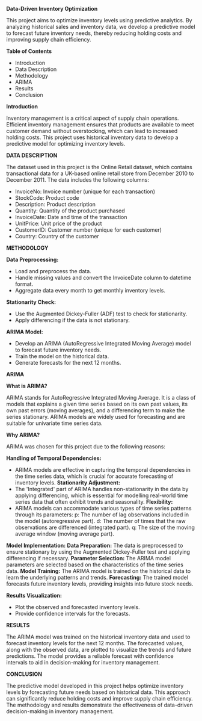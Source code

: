 **Data-Driven Inventory Optimization**

This project aims to optimize inventory levels using predictive analytics. By analyzing historical sales and inventory data, we develop a predictive model to forecast future inventory needs, thereby reducing holding costs and improving supply chain efficiency.

**Table of Contents**
- Introduction
- Data Description
- Methodology
- ARIMA
- Results
- Conclusion

**Introduction**

Inventory management is a critical aspect of supply chain operations. Efficient inventory management ensures that products are available to meet customer demand without overstocking, which can lead to increased holding costs. This project uses historical inventory data to develop a predictive model for optimizing inventory levels.

**DATA DESCRIPTION**

The dataset used in this project is the Online Retail dataset, which contains transactional data for a UK-based online retail store from December 2010 to December 2011. The data includes the following columns:
- InvoiceNo: Invoice number (unique for each transaction)
- StockCode: Product code
- Description: Product description
- Quantity: Quantity of the product purchased
- InvoiceDate: Date and time of the transaction
- UnitPrice: Unit price of the product
- CustomerID: Customer number (unique for each customer)
- Country: Country of the customer

**METHODOLOGY**

**Data Preprocessing:**
- Load and preprocess the data.
- Handle missing values and convert the InvoiceDate column to datetime format.
- Aggregate data every month to get monthly inventory levels.

**Stationarity Check:**
- Use the Augmented Dickey-Fuller (ADF) test to check for stationarity.
- Apply differencing if the data is not stationary.

**ARIMA Model:**
- Develop an ARIMA (AutoRegressive Integrated Moving Average) model to forecast future inventory needs.
- Train the model on the historical data.
- Generate forecasts for the next 12 months.

**ARIMA**

**What is ARIMA?**

ARIMA stands for AutoRegressive Integrated Moving Average. It is a class of models that explains a given time series based on its own past values, its own past errors (moving averages), and a differencing term to make the series stationary. ARIMA models are widely used for forecasting and are suitable for univariate time series data.

**Why ARIMA?**

ARIMA was chosen for this project due to the following reasons:

**Handling of Temporal Dependencies:**
- ARIMA models are effective in capturing the temporal dependencies in the time series data, which is crucial for accurate forecasting of inventory levels.
**Stationarity Adjustment:**
- The 'Integrated' part of ARIMA handles non-stationarity in the data by applying differencing, which is essential for modelling real-world time series data that often exhibit trends and seasonality.
**Flexibility:**
- ARIMA models can accommodate various types of time series patterns through its parameters:
    p: The number of lag observations included in the model (autoregressive part).
    d: The number of times that the raw observations are differenced (integrated part).
    q: The size of the moving average window (moving average part).
  
**Model Implementation:**
**Data Preparation:** The data is preprocessed to ensure stationary by using the Augmented Dickey-Fuller test and applying differencing if necessary.
**Parameter Selection:** The ARIMA model parameters are selected based on the characteristics of the time series data.
**Model Training:** The ARIMA model is trained on the historical data to learn the underlying patterns and trends.
**Forecasting:** The trained model forecasts future inventory levels, providing insights into future stock needs.

**Results Visualization:**
- Plot the observed and forecasted inventory levels.
- Provide confidence intervals for the forecasts.

**RESULTS**

The ARIMA model was trained on the historical inventory data and used to forecast inventory levels for the next 12 months. The forecasted values, along with the observed data, are plotted to visualize the trends and future predictions. The model provides a reliable forecast with confidence intervals to aid in decision-making for inventory management.

**CONCLUSION**

The predictive model developed in this project helps optimize inventory levels by forecasting future needs based on historical data. This approach can significantly reduce holding costs and improve supply chain efficiency. The methodology and results demonstrate the effectiveness of data-driven decision-making in inventory management.
